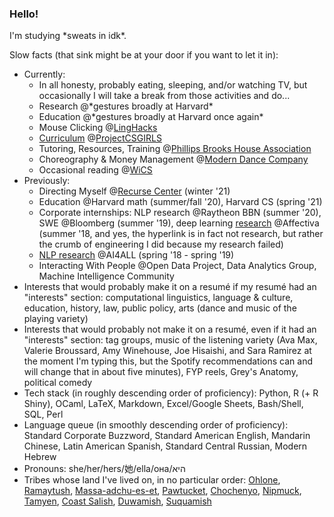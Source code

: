 ### Hello!

I'm studying \*sweats in idk\*.

Slow facts (that sink might be at your door if you want to let it in):

- Currently:
  - In all honesty, probably eating, sleeping, and/or watching TV, but occasionally I will take a break from those activities and do...
  - Research @\*gestures broadly at Harvard\*
  - Education @\*gestures broadly at Harvard once again\*
  - Mouse Clicking @[LingHacks](http://linghacks.tech)
  - [Curriculum](https://linktr.ee/pcsgnlp) @[ProjectCSGIRLS](https://projectcsgirls.com)
  - Tutoring, Resources, Training @[Phillips Brooks House Association](https://pbha.org)
  - Choreography & Money Management @[Modern Dance Company](http://www.hrmdc.org/)
  - Occasional reading @[WiCS](https://www.harvardwics.com/)
- Previously:
  - Directing Myself @[Recurse Center](https://recurse.com) (winter '21)
  - Education @Harvard math (summer/fall '20), Harvard CS (spring '21)
  - Corporate internships: NLP research @Raytheon BBN (summer '20), SWE @Bloomberg (summer '19), deep learning [research](https://github.com/ENSCMA2/giphy-scraper) @Affectiva (summer '18, and yes, the hyperlink is in fact not research, but rather the crumb of engineering I did because my research failed)
  - [NLP research](https://github.com/ENSCMA2/humanly) @AI4ALL (spring '18 - spring '19)
  - Interacting With People @Open Data Project, Data Analytics Group, Machine Intelligence Community
- Interests that would probably make it on a resumé if my resumé had an "interests" section: computational linguistics, language & culture, education, history, law, public policy, arts (dance and music of the playing variety)
- Interests that would probably not make it on a resumé, even if it had an "interests" section: tag groups, music of the listening variety (Ava Max, Valerie Broussard, Amy Winehouse, Joe Hisaishi, and Sara Ramirez at the moment I'm typing this, but the Spotify recommendations can and will change that in about five minutes), FYP reels, Grey's Anatomy, political comedy
- Tech stack (in roughly descending order of proficiency): Python, R (+ R Shiny), OCaml, LaTeX, Markdown, Excel/Google Sheets, Bash/Shell, SQL, Perl
- Language queue (in smoothly descending order of proficiency): Standard Corporate Buzzword, Standard American English, Mandarin Chinese, Latin American Spanish, Standard Central Russian, Modern Hebrew
- Pronouns: she/her/hers/她/ella/она/היא
- Tribes whose land I've lived on, in no particular order: [Ohlone](http://www.muwekma.org/home.html), [Ramaytush](http://www.ramaytush.com/), [Massa-adchu-es-et](http://massachusetttribe.org/), [Pawtucket](http://www.salemhistorical.org/massachusetts-indigenous-community-resources), [Chochenyo](https://sogoreate-landtrust.com/), [Nipmuck](https://www.nipmucnation.org/), [Tamyen](https://cla.berkeley.edu/languages/tamyen.php), [Coast Salish](http://www.firstnations.de/development/coast_salish.htm), [Duwamish](https://www.duwamishtribe.org/), [Suquamish](https://suquamish.nsn.us/)
